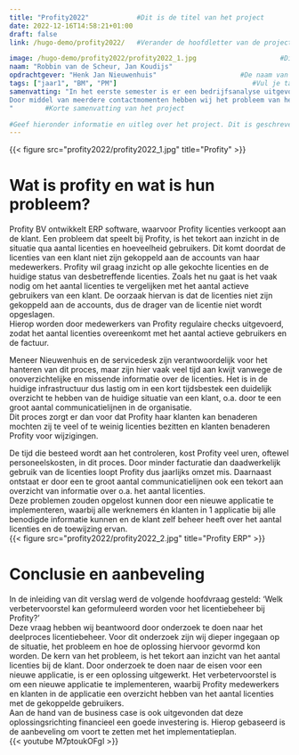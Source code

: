 ```yaml
---
title: "Profity2022"            #Dit is de titel van het project
date: 2022-12-16T14:58:21+01:00
draft: false
link: /hugo-demo/profity2022/   #Verander de hoofdletter van de projectnaam naar een kleine letter

image: /hugo-demo/profity2022/profity2022_1.jpg                     #Dit is de tumbnail van het project
naam: "Robbin van de Scheur, Jan Koudijs"                                  #Naam / Namen bijv. "Jan de Lange, Fred Bouwhuis"
opdrachtgever: "Henk Jan Nieuwenhuis"                     #De naam van je opdrachtgever bijv. "Jan de Lange"
tags: ["jaar1", "BM", "PM"]                                  #Vul je tags hierin. Het mogen er meerdere zijn. Kies uit (jaar1 / jaar2 / jaar3 / jaar4 / FDD / DB / DT / BM / PM / DIT / etcetera...)
samenvatting: "In het eerste semester is er een bedrijfsanalyse uitgevoerd bij het softwarebedrijf Profity. In deze analyse is er een proces ontdekt wat in de huidige staat van Profity niet soepel verloopt. Dit proces is het licentiebeheer. 
Door middel van meerdere contactmomenten hebben wij het probleem van het licentiebeheer kunnen beschrijven en modelleren. Op basis van deze knelpunten en de consequenties daarvan, moet er een verbetervoorstel geformuleerd worden voor Profity. Hiervoor is de volgende hoofdvraag opgesteld: ‘Welk verbetervoorstel kan geformuleerd worden voor het licentiebeheer bij Profity?’.
"        #Korte samenvatting van het project   

#Geef hieronder informatie en uitleg over het project. Dit is geschreven in Markdown (.md) en hier zijn verschillende style-opties. Deze zijn hieronder als voorbeeld weergegeven:
--- 
```

{{< figure src="profity2022/profity2022_1.jpg" title="Profity" >}}     

# Wat is profity en wat is hun probleem?      
Profity BV ontwikkelt ERP software, waarvoor Profity licenties verkoopt aan de klant. Een probleem dat speelt bij Profity, is het tekort aan inzicht in de situatie qua aantal licenties en hoeveelheid gebruikers. Dit komt doordat de licenties van een klant niet zijn gekoppeld aan de accounts van haar medewerkers. Profity wil graag inzicht op alle gekochte licenties en de huidige status van desbetreffende licenties. Zoals het nu gaat is het vaak nodig om het aantal licenties te vergelijken met het aantal actieve gebruikers van een klant. De oorzaak hiervan is dat de licenties niet zijn gekoppeld aan de accounts, dus de drager van de licentie niet wordt opgeslagen.           
Hierop worden door medewerkers van Profity regulaire checks uitgevoerd, zodat het aantal licenties overeenkomt met het aantal actieve gebruikers en de factuur.             
         
Meneer Nieuwenhuis en de servicedesk zijn verantwoordelijk voor het hanteren van dit proces, maar zijn hier vaak veel tijd aan kwijt vanwege de onoverzichtelijke en missende informatie over de licenties. Het is in de huidige infrastructuur dus lastig om in een kort tijdsbestek een duidelijk overzicht te hebben van de huidige situatie van een klant, o.a. door te een groot aantal communicatielijnen in de organisatie.           
Dit proces zorgt er dan voor dat Profity haar klanten kan benaderen mochten zij te veel of te weinig licenties bezitten en klanten benaderen Profity voor wijzigingen.           
               
De tijd die besteed wordt aan het controleren, kost Profity veel uren, oftewel personeelskosten, in dit proces. Door minder facturatie dan daadwerkelijk gebruik van de licenties loopt Profity dus jaarlijks omzet mis. Daarnaast ontstaat er door een te groot aantal communicatielijnen ook een tekort aan overzicht van informatie over o.a. het aantal licenties.             
Deze problemen zouden opgelost kunnen door een nieuwe applicatie te implementeren, waarbij alle werknemers én klanten in 1 applicatie bij alle benodigde informatie kunnen en de klant zelf beheer heeft over het aantal licenties en de toewijzing ervan.        
{{< figure src="profity2022/profity2022_2.jpg" title="Profity ERP" >}}     
        
# Conclusie en aanbeveling       
In de inleiding van dit verslag werd de volgende hoofdvraag gesteld: ‘Welk verbetervoorstel kan geformuleerd worden voor het licentiebeheer bij Profity?’         
Deze vraag hebben wij beantwoord door onderzoek te doen naar het deelproces licentiebeheer. Voor dit onderzoek zijn wij dieper ingegaan op de situatie, het probleem en hoe de oplossing hiervoor gevormd kon worden. De kern van het probleem, is het tekort aan inzicht van het aantal licenties bij de klant. Door onderzoek te doen naar de eisen voor een nieuwe applicatie, is er een oplossing uitgewerkt. Het verbetervoorstel is om een nieuwe applicatie te implementeren, waarbij Profity medewerkers en klanten in de applicatie een overzicht hebben van het aantal licenties met de gekoppelde gebruikers.        
Aan de hand van de business case is ook uitgevonden dat deze oplossingsrichting financieel een goede investering is. Hierop gebaseerd is de aanbeveling om voort te zetten met het implementatieplan.     
{{< youtube M7ptoukOFgI >}}     
